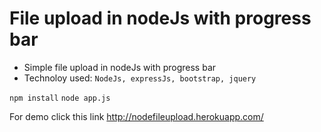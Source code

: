 File upload in nodeJs with progress bar
========


* Simple file upload in nodeJs with progress bar
* Technoloy used: ``` NodeJs, expressJs, bootstrap, jquery ```

```npm install```
```node app.js```

For demo click this link 
http://nodefileupload.herokuapp.com/
